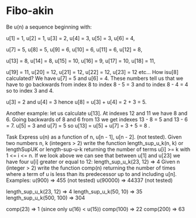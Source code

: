 # Fibo-akin

Be u(n) a sequence beginning with:

u[1]  = 1,  u[2]  = 1,  u[3]  = 2,  u[4]  = 3,  u[5]  = 3,  u[6] = 4,

u[7]  = 5,  u[8]  = 5,  u[9]  = 6,  u[10] = 6,  u[11] = 6,  u[12] = 8,

u[13] = 8,  u[14] = 8,  u[15] = 10, u[16] = 9,  u[17] = 10, u[18] = 11,

u[19] = 11, u[20] = 12, u[21] = 12, u[22] = 12, u[23] = 12 etc...
How isu[8] calculated?
We have u[7] = 5 and u[6] = 4. These numbers tell us that we have to go backwards from index 8 to index 8 - 5 = 3 and to index 8 - 4 = 4 so to index 3 and 4.

u[3] = 2 and u[4] = 3 hence u[8] = u[3] + u[4] = 2 + 3 = 5.

Another example: let us calculate u[13]. At indexes 12 and 11 we have 8 and 6. Going backwards of 8 and 6 from 13 we get indexes 13 - 8 = 5 and 13 - 6 = 7.
u[5] = 3 and u[7] = 5 so u[13] = u[5] + u[7] = 3 + 5 = 8 .

Task
Express u(n) as a function of n, u[n - 1], u[n - 2]. (not tested).
Given two numbers n, k (integers > 2) write the function length_sup_u_k(n, k) or lengthSupUK or length-sup-u-k returning the number of terms u[i] >= k with 1 <= i <= n. If we look above we can see that between u[1] and u[23] we have four u[i] greater or equal to 12: length_sup_u_k(23, 12) => 4
Given n (integer > 2) write the function comp(n) returning the number of times where a term of u is less than its predecessor up to and including u[n].
Examples:
u(900) => 455 (not tested)
u(90000) => 44337 (not tested)

length_sup_u_k(23, 12) => 4
length_sup_u_k(50, 10) => 35
length_sup_u_k(500, 100) => 304

comp(23) => 1 (since only u(16) < u(15))
comp(100) => 22
comp(200) => 63
